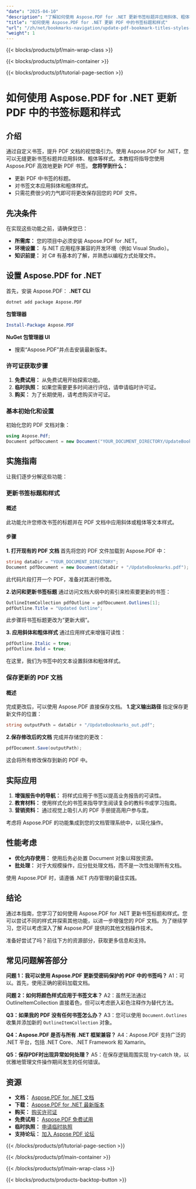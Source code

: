 ```yaml
---
"date": "2025-04-10"
"description": "了解如何使用 Aspose.PDF for .NET 更新书签标题并应用斜体、粗体等样式。通过改进的导航和演示功能增强您的 PDF 文档。"
"title": "如何使用 Aspose.PDF for .NET 更新 PDF 中的书签标题和样式"
"url": "/zh/net/bookmarks-navigation/update-pdf-bookmark-titles-styles-aspose-pdf-dotnet/"
"weight": 1
---
```


{{< blocks/products/pf/main-wrap-class >}}

{{< blocks/products/pf/main-container >}}

{{< blocks/products/pf/tutorial-page-section >}}


# 如何使用 Aspose.PDF for .NET 更新 PDF 中的书签标题和样式
## 介绍
通过自定义书签，提升 PDF 文档的视觉吸引力。使用 Aspose.PDF for .NET，您可以无缝更新书签标题并应用斜体、粗体等样式。本教程将指导您使用 Aspose.PDF 高效地更新 PDF 书签。
**您将学到什么：**
- 更新 PDF 中书签的标题。
- 对书签文本应用斜体和粗体样式。
- 只需花费很少的力气即可将更改保存回您的 PDF 文件。

## 先决条件
在实现这些功能之前，请确保您已：
- **所需库：** 您的项目中必须安装 Aspose.PDF for .NET。
- **环境设置：** 与.NET 应用程序兼容的开发环境（例如 Visual Studio）。
- **知识前提：** 对 C# 有基本的了解，并熟悉以编程方式处理文件。

## 设置 Aspose.PDF for .NET
首先，安装 Aspose.PDF：
**.NET CLI**
```bash
dotnet add package Aspose.PDF
```
**包管理器**
```powershell
Install-Package Aspose.PDF
```
**NuGet 包管理器 UI**
- 搜索“Aspose.PDF”并点击安装最新版本。

### 许可证获取步骤
1. **免费试用：** 从免费试用开始探索功能。
2. **临时执照：** 如果您需要更多时间进行评估，请申请临时许可证。
3. **购买：** 为了长期使用，请考虑购买许可证。

### 基本初始化和设置
初始化您的 PDF 文档对象：
```csharp
using Aspose.Pdf;
Document pdfDocument = new Document("YOUR_DOCUMENT_DIRECTORY/UpdateBookmarks.pdf");
```

## 实施指南
让我们逐步分解这些功能：

### 更新书签标题和样式
#### 概述
此功能允许您修改书签的标题并在 PDF 文档中应用斜体或粗体等文本样式。

#### 步骤
**1. 打开现有的 PDF 文档**
首先将您的 PDF 文件加载到 Aspose.PDF 中：
```csharp
string dataDir = "YOUR_DOCUMENT_DIRECTORY";
Document pdfDocument = new Document(dataDir + "/UpdateBookmarks.pdf");
```
此代码片段打开一个 PDF，准备对其进行修改。

**2.访问和更新书签标题**
通过访问文档大纲中的索引来检索要更新的书签：
```csharp
OutlineItemCollection pdfOutline = pdfDocument.Outlines[1];
pdfOutline.Title = "Updated Outline";
```
此步骤将书签标题更改为“更新大纲”。

**3. 应用斜体和粗体样式**
通过应用样式来增强可读性：
```csharp
pdfOutline.Italic = true;
pdfOutline.Bold = true;
```
在这里，我们为书签中的文本设置斜体和粗体样式。

### 保存更新的 PDF 文档
#### 概述
完成更改后，可以使用 Aspose.PDF 直接保存文档。
**1.定义输出路径**
指定保存更新文件的位置：
```csharp
string outputPath = dataDir + "/UpdateBookmarks_out.pdf";
```

**2.保存修改后的文档**
完成并存储您的更改：
```csharp
pdfDocument.Save(outputPath);
```
这会将所有修改保存到新的 PDF 中。

## 实际应用
1. **增强报告中的导航：** 将样式应用于书签以提高业务报告的可读性。
2. **教育材料：** 使用样式化的书签来指导学生阅读复杂的教科书或学习指南。
3. **营销资料：** 通过视觉上吸引人的 PDF 手册提高用户参与度。

考虑将 Aspose.PDF 的功能集成到您的文档管理系统中，以简化操作。

## 性能考虑
- **优化内存使用：** 使用后务必处置 Document 对象以释放资源。
- **批处理：** 对于大规模操作，应分批处理文档，而不是一次性处理所有文档。

使用 Aspose.PDF 时，请遵循 .NET 内存管理的最佳实践。

## 结论
通过本指南，您学习了如何使用 Aspose.PDF for .NET 更新书签标题和样式。您可以尝试不同的样式并探索其他功能，以进一步增强您的 PDF 文档。为了继续学习，您可以考虑深入了解 Aspose.PDF 提供的其他文档操作技术。

准备好尝试了吗？前往下方的资源部分，获取更多信息和支持。

## 常见问题解答部分
**问题 1：我可以使用 Aspose.PDF 更新受密码保护的 PDF 中的书签吗？**
A1：可以。首先，使用正确的密码加载文档。

**问题 2：如何将颜色样式应用于书签文本？**
A2：虽然无法通过 OutlineItemCollection 直接着色，但可以考虑嵌入彩色注释作为替代方法。

**Q3：如果我的 PDF 没有任何书签怎么办？**
A3：您可以使用 `Document.Outlines` 收集并添加新的 `OutlineItemCollection` 对象。

**Q4：Aspose.PDF 是否与所有 .NET 框架兼容？**
A4：Aspose.PDF 支持广泛的 .NET 平台，包括 .NET Core、.NET Framework 和 Xamarin。

**Q5：保存PDF时出现异常如何处理？**
A5：在保存逻辑周围实现 try-catch 块，以优雅地管理文件操作期间发生的任何错误。

## 资源
- **文档：** [Aspose.PDF for .NET 文档](https://reference.aspose.com/pdf/net/)
- **下载：** [Aspose.PDF for .NET 最新版本](https://releases.aspose.com/pdf/net/)
- **购买：** [购买许可证](https://purchase.aspose.com/buy)
- **免费试用：** [Aspose.PDF 免费试用](https://releases.aspose.com/pdf/net/)
- **临时执照：** [申请临时执照](https://purchase.aspose.com/temporary-license/)
- **支持论坛：** [加入 Aspose PDF 论坛](https://forum.aspose.com/c/pdf/10)

{{< /blocks/products/pf/tutorial-page-section >}}

{{< /blocks/products/pf/main-container >}}

{{< /blocks/products/pf/main-wrap-class >}}

{{< blocks/products/products-backtop-button >}}